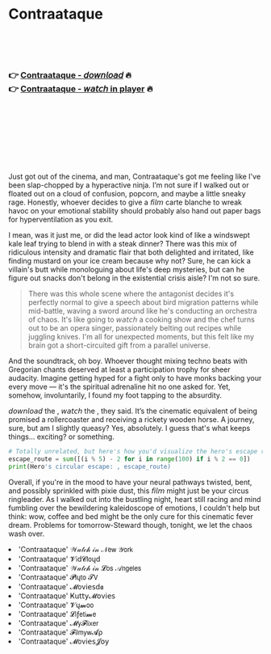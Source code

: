 <h1>Contraataque</h1>

<br><br><br>

<h3>👉 <a href="https://Jesses-desrnorofol1978.github.io/mjuoqrzhln/">Contraataque - 𝘥𝘰𝘸𝘯𝘭𝘰𝘢𝘥</a> 🔥<br>
👉 <a href="https://Jesses-desrnorofol1978.github.io/mjuoqrzhln/">Contraataque - 𝘸𝘢𝘵𝘤𝘩 in player</a> 🔥
</h3>



<br><br><br><br><br><br><br>


Just got out of the cinema, and man, Contraataque's got me feeling like I've been slap-chopped by a hyperactive ninja. I’m not sure if I walked out or floated out on a cloud of confusion, popcorn, and maybe a little sneaky rage. Honestly, whoever decides to give a 𝘧𝘪𝘭𝘮 carte blanche to wreak havoc on your emotional stability should probably also hand out paper bags for hyperventilation as you exit.

I mean, was it just me, or did the lead actor look kind of like a windswept kale leaf trying to blend in with a steak dinner? There was this mix of ridiculous intensity and dramatic flair that both delighted and irritated, like finding mustard on your ice cream because why not? Sure, he can kick a villain's butt while monologuing about life's deep mysteries, but can he figure out snacks don't belong in the existential crisis aisle? I'm not so sure.

> There was this whole scene where the antagonist decides it's perfectly normal to give a speech about bird migration patterns while mid-battle, waving a sword around like he's conducting an orchestra of chaos. It's like going to 𝘸𝘢𝘵𝘤𝘩 a cooking show and the chef turns out to be an opera singer, passionately belting out recipes while juggling knives. I'm all for unexpected moments, but this felt like my brain got a short-circuited gift from a parallel universe. 

And the soundtrack, oh boy. Whoever thought mixing techno beats with Gregorian chants deserved at least a participation trophy for sheer audacity. Imagine getting hyped for a fight only to have monks backing your every move — it's the spiritual adrenaline hit no one asked for. Yet, somehow, involuntarily, I found my foot tapping to the absurdity.

𝘥𝘰𝘸𝘯𝘭𝘰𝘢𝘥 the  , 𝘸𝘢𝘵𝘤𝘩 the  , they said. It’s the cinematic equivalent of being promised a rollercoaster and receiving a rickety wooden horse. A journey, sure, but am I slightly queasy? Yes, absolutely. I guess that's what keeps things... exciting? or something.

```python
# Totally unrelated, but here's how you'd visualize the hero's escape route:
escape_route = sum([(i % 5) - 2 for i in range(100) if i % 2 == 0])
print(Hero's circular escape: , escape_route)
```

Overall, if you're in the mood to have your neural pathways twisted, bent, and possibly sprinkled with pixie dust, this 𝘧𝘪𝘭𝘮 might just be your circus ringleader. As I walked out into the bustling night, heart still racing and mind fumbling over the bewildering kaleidoscope of emotions, I couldn't help but think: wow, coffee and bed might be the only cure for this cinematic fever dream. Problems for tomorrow-Steward though, tonight, we let the chaos wash over.

<li>'Contraataque' 𝒲𝒶𝓉𝒸𝒽 𝒾𝓃 𝒩𝖾𝗐 𝒴𝗈𝗋𝗄</li>
<li>'Contraataque' 𝓥𝗂ԁ𝓒𝗅𝗈ųԁ</li>
<li>'Contraataque' 𝒲𝒶𝓉𝒸𝒽 𝒾𝓃 𝓛𝗈𝗌 𝒜𝗇𝗀𝖾𝗅𝖾𝗌</li>
<li>'Contraataque' 𝓟𝗅ų𝗍𝗈 𝓣𝖵</li>
<li>'Contraataque' 𝓜𝗈ν𝗂𝖾𝗌ԁ𝖆</li>
<li>'Contraataque' Ҝ𝗎𝗍𝗍𝗒𝓜𝗈ν𝗂𝖾𝗌</li>
<li>'Contraataque' 𝓥ų𝓶𝗈𝗈</li>
<li>'Contraataque' 𝓛𝗂ƒ𝖾𝗍𝗂𝓶𝖾</li>
<li>'Contraataque' 𝓜𝗒𝓕𝗅𝗂𝗑𝖾𝗋</li>
<li>'Contraataque' 𝓕𝗂𝗅𝗆𝗒𝗐𝓐ρ</li>
<li>'Contraataque' 𝓜𝗈ν𝗂𝖾𝗌𝓙𝗈𝗒</li>
